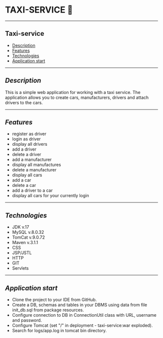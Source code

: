 # TAXI-SERVICE 🚕

-------

## Taxi-service
 * [ Description](#description)
 * [ Features ](#features)
 * [ Technologies ](#technologies)
 * [ Application start ](#application-start)

---------------

## *Description*

This is a simple web application for working with a taxi service. 
The application allows you to create cars, manufacturers, drivers and attach drivers to the cars.

---------------

## *Features*
- register as driver
- login as driver
- display all drivers
- add a driver
- delete a driver
- add a manufacturer 
- display all manufactures
- delete a manufacturer
- display all cars
- add a car
- delete a car
- add a driver to a car
- display all cars for your currently login 

---------------------------------

## *Technologies*
- JDK    v.17
- MySQL  v.8.0.32
- TomCat v.9.0.72
- Maven  v.3.1.1
- CSS
- JSP/JSTL
- HTTP
- GIT
- Servlets

-------
## *Application start*
* Clone the project to your IDE from GitHub.
* Create a DB, schemas and tables in your DBMS using data from file init_db.sql from package resources.
* Configure connection to DB in ConnectionUtil class with URL, username and password.
* Configure Tomcat (set "/" in deployment - taxi-service:war exploded).
* Search for logs/app.log in tomcat bin directory.